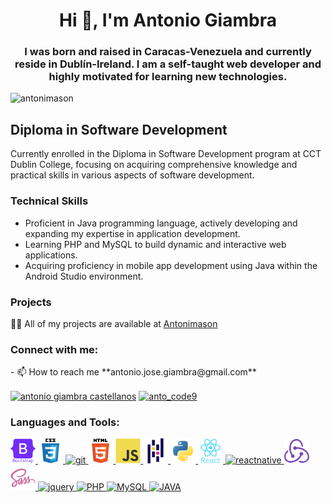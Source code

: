 <h1 align="center">Hi 👋, I'm Antonio Giambra</h1>
<h3 align="center">I was born and raised in Caracas-Venezuela and currently reside in Dublín-Ireland. I am a self-taught web developer and highly motivated for learning new technologies.</h3>

<img src="https://komarev.com/ghpvc/?username=antonimason&label=Profile%20views&color=0e75b6&style=flat" alt="antonimason" />

<h2>Diploma in Software Development</h2>
Currently enrolled in the Diploma in Software Development program at CCT Dublin College, focusing on acquiring comprehensive knowledge and practical skills in various aspects of software development.

<h3>Technical Skills</h3>

- Proficient in Java programming language, actively developing and expanding my expertise in application development.
- Learning PHP and MySQL to build dynamic and interactive web applications.
- Acquiring proficiency in mobile app development using Java within the Android Studio environment.

<h3>Projects</h3>

👨‍💻 All of my projects are available at <a href="https://antonimason-portfolio.netlify.app/">Antonimason</a>

<h3 align="left">Connect with me:</h3>
- 📫 How to reach me **antonio.jose.giambra@gmail.com**
<p align="left">
<a href="https://linkedin.com/in/antonio giambra castellanos" target="blank"><img align="center" src="https://raw.githubusercontent.com/rahuldkjain/github-profile-readme-generator/master/src/images/icons/Social/linked-in-alt.svg" alt="antonio giambra castellanos" height="30" width="40" /></a>
<a href="https://instagram.com/anto_code9" target="blank"><img align="center" src="https://raw.githubusercontent.com/rahuldkjain/github-profile-readme-generator/master/src/images/icons/Social/instagram.svg" alt="anto_code9" height="30" width="40" /></a>
</p>

<h3 align="left">Languages and Tools:</h3>
<p align="left"> <a href="https://getbootstrap.com" target="_blank" rel="noreferrer"> <img src="https://raw.githubusercontent.com/devicons/devicon/master/icons/bootstrap/bootstrap-plain-wordmark.svg" alt="bootstrap" width="40" height="40"/> </a> <a href="https://www.w3schools.com/css/" target="_blank" rel="noreferrer"> <img src="https://raw.githubusercontent.com/devicons/devicon/master/icons/css3/css3-original-wordmark.svg" alt="css3" width="40" height="40"/> </a> <a href="https://git-scm.com/" target="_blank" rel="noreferrer"> <img src="https://www.vectorlogo.zone/logos/git-scm/git-scm-icon.svg" alt="git" width="40" height="40"/> </a> <a href="https://www.w3.org/html/" target="_blank" rel="noreferrer"> <img src="https://raw.githubusercontent.com/devicons/devicon/master/icons/html5/html5-original-wordmark.svg" alt="html5" width="40" height="40"/> </a> <a href="https://developer.mozilla.org/en-US/docs/Web/JavaScript" target="_blank" rel="noreferrer"> <img src="https://raw.githubusercontent.com/devicons/devicon/master/icons/javascript/javascript-original.svg" alt="javascript" width="40" height="40"/> </a> <a href="https://pandas.pydata.org/" target="_blank" rel="noreferrer"> <img src="https://raw.githubusercontent.com/devicons/devicon/2ae2a900d2f041da66e950e4d48052658d850630/icons/pandas/pandas-original.svg" alt="pandas" width="40" height="40"/> </a> <a href="https://www.python.org" target="_blank" rel="noreferrer"> <img src="https://raw.githubusercontent.com/devicons/devicon/master/icons/python/python-original.svg" alt="python" width="40" height="40"/> </a> <a href="https://reactjs.org/" target="_blank" rel="noreferrer"> <img src="https://raw.githubusercontent.com/devicons/devicon/master/icons/react/react-original-wordmark.svg" alt="react" width="40" height="40"/> </a> <a href="https://reactnative.dev/" target="_blank" rel="noreferrer"> <img src="https://reactnative.dev/img/header_logo.svg" alt="reactnative" width="40" height="40"/> </a> <a href="https://redux.js.org" target="_blank" rel="noreferrer"> <img src="https://raw.githubusercontent.com/devicons/devicon/master/icons/redux/redux-original.svg" alt="redux" width="40" height="40"/> </a> <a href="https://sass-lang.com" target="_blank" rel="noreferrer"> <img src="https://raw.githubusercontent.com/devicons/devicon/master/icons/sass/sass-original.svg" alt="sass" width="40" height="40"/> </a> <a href="https://jquery.com/" target="_blank" rel="noreferrer"> <img src="https://www.vectorlogo.zone/logos/jquery/jquery-vertical.svg" alt="jquery" width="40" height="40"/> </a> <a href="[https://jquery.com/](https://www.php.net/)" target="_blank" rel="noreferrer"> <img src="https://www.vectorlogo.zone/logos/php/php-vertical.svg" alt="PHP" width="40" height="40"/> </a><a href="https://www.mysql.com/" target="_blank" rel="noreferrer"> <img src="https://www.vectorlogo.zone/logos/mysql/mysql-ar21.svg" alt="MySQL" width="40" height="40"/> </a><a href="https://www.java.com/es/" target="_blank" rel="noreferrer"> <img src="https://www.vectorlogo.zone/logos/java/java-vertical.svg" alt="JAVA" width="40" height="40"/> </a></p>

